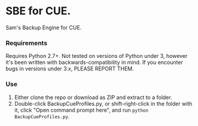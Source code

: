 # SBE for CUE.

Sam's Backup Engine for CUE.

### Requirements

Requires Python 2.7+. Not tested on versions of Python under 3, however it's been written with backwards-compatibility in mind. If you encounter bugs in versions under 3.x, PLEASE REPORT THEM.

### Use

1. Either clone the repo or download as ZIP and extract to a folder.
2. Double-click BackupCueProfiles.py, or shift-right-click in the folder with it, click "Open command prompt here", and run `python BackupCueProfiles.py`.
